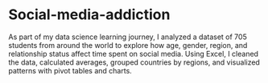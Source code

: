 # Social-media-addiction
As part of my data science learning journey, I analyzed a dataset of 705 students from around the world to explore how age, gender, region, and relationship status affect time spent on social media. Using Excel, I cleaned the data, calculated averages, grouped countries by regions, and visualized patterns with pivot tables and charts.
